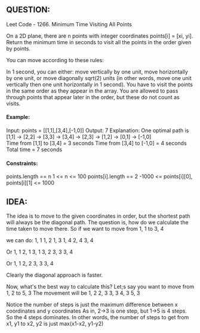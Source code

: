 ## QUESTION:

Leet Code - 1266. Minimum Time Visiting All Points

On a 2D plane, there are n points with integer coordinates points[i] = [xi, yi]. Return the minimum time in seconds to visit all the points in the order given by points.

You can move according to these rules:

In 1 second, you can either:
move vertically by one unit,
move horizontally by one unit, or
move diagonally sqrt(2) units (in other words, move one unit vertically then one unit horizontally in 1 second).
You have to visit the points in the same order as they appear in the array.
You are allowed to pass through points that appear later in the order, but these do not count as visits.

#### Example:

Input: points = [[1,1],[3,4],[-1,0]]
Output: 7
Explanation: One optimal path is [1,1] -> [2,2] -> [3,3] -> [3,4] -> [2,3] -> [1,2] -> [0,1] -> [-1,0]   
Time from [1,1] to [3,4] = 3 seconds 
Time from [3,4] to [-1,0] = 4 seconds
Total time = 7 seconds

#### Constraints:

points.length == n
1 <= n <= 100
points[i].length == 2
-1000 <= points[i][0], points[i][1] <= 1000

## IDEA:

The idea is to move to the given coordinates in order, but the shortest path will always be the diagonal path.
The question is, how do we calculate the time taken to move there.
So if we want to move from 1, 1 to 3, 4

we can do: 
1, 1
1, 2
1, 3
1, 4
2, 4
3, 4

Or
1, 1
2, 1
3, 1
3, 2
3, 3
3, 4

Or
1, 1
2, 2
3, 3
3, 4

Clearly the diagonal approach is faster.

Now, what's the best way to calculate this? 
Let;s say you want to move from 
1, 2 to 5, 3
The movement will be
1, 2
2, 3
3, 3
4, 3
5, 3

Notice the number of steps is just the maximum difference between x coordinates and y coordinates
As in, 2->3 is one step, but 1->5 is 4 steps.
So the 4 steps dominates.
In other words, the number of steps to get from x1, y1 to x2, y2 is just max(x1-x2, y1-y2)